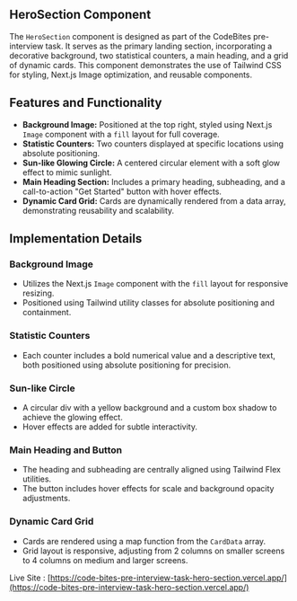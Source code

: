 ## HeroSection Component

The `HeroSection` component is designed as part of the CodeBites pre-interview task. It serves as the primary landing section, incorporating a decorative background, two statistical counters, a main heading, and a grid of dynamic cards. This component demonstrates the use of Tailwind CSS for styling, Next.js Image optimization, and reusable components.

## Features and Functionality

* **Background Image:** Positioned at the top right, styled using Next.js `Image` component with a `fill` layout for full coverage.
* **Statistic Counters:** Two counters displayed at specific locations using absolute positioning.
* **Sun-like Glowing Circle:** A centered circular element with a soft glow effect to mimic sunlight.
* **Main Heading Section:** Includes a primary heading, subheading, and a call-to-action "Get Started" button with hover effects.
* **Dynamic Card Grid:** Cards are dynamically rendered from a data array, demonstrating reusability and scalability.

## Implementation Details

### Background Image

* Utilizes the Next.js `Image` component with the `fill` layout for responsive resizing.
* Positioned using Tailwind utility classes for absolute positioning and containment.

### Statistic Counters

* Each counter includes a bold numerical value and a descriptive text, both positioned using absolute positioning for precision.

### Sun-like Circle

* A circular div with a yellow background and a custom box shadow to achieve the glowing effect.
* Hover effects are added for subtle interactivity.

### Main Heading and Button

* The heading and subheading are centrally aligned using Tailwind Flex utilities.
* The button includes hover effects for scale and background opacity adjustments.

### Dynamic Card Grid

* Cards are rendered using a map function from the `CardData` array.
* Grid layout is responsive, adjusting from 2 columns on smaller screens to 4 columns on medium and larger screens.

Live Site : [https://code-bites-pre-interview-task-hero-section.vercel.app/](https://code-bites-pre-interview-task-hero-section.vercel.app/)
